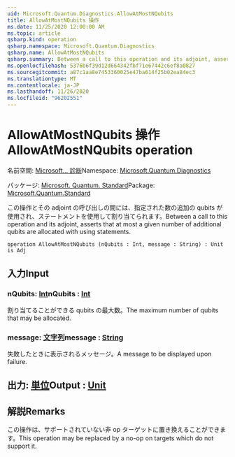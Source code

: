 ```yaml
---
uid: Microsoft.Quantum.Diagnostics.AllowAtMostNQubits
title: AllowAtMostNQubits 操作
ms.date: 11/25/2020 12:00:00 AM
ms.topic: article
qsharp.kind: operation
qsharp.namespace: Microsoft.Quantum.Diagnostics
qsharp.name: AllowAtMostNQubits
qsharp.summary: Between a call to this operation and its adjoint, asserts that at most a given number of additional qubits are allocated with using statements.
ms.openlocfilehash: 5376b6f39d12d664342fbf71e67442c6ef8a0827
ms.sourcegitcommit: a87c1aa8e7453360025e47ba614f25b02ea84ec3
ms.translationtype: MT
ms.contentlocale: ja-JP
ms.lasthandoff: 11/26/2020
ms.locfileid: "96202551"
---
```

# <a name="allowatmostnqubits-operation"></a><span data-ttu-id="2fec2-102">AllowAtMostNQubits 操作</span><span class="sxs-lookup"><span data-stu-id="2fec2-102">AllowAtMostNQubits operation</span></span>

<span data-ttu-id="2fec2-103">名前空間: [Microsoft... 診断](xref:Microsoft.Quantum.Diagnostics)</span><span class="sxs-lookup"><span data-stu-id="2fec2-103">Namespace: [Microsoft.Quantum.Diagnostics](xref:Microsoft.Quantum.Diagnostics)</span></span>

<span data-ttu-id="2fec2-104">パッケージ: [Microsoft. Quantum. Standard](https://nuget.org/packages/Microsoft.Quantum.Standard)</span><span class="sxs-lookup"><span data-stu-id="2fec2-104">Package: [Microsoft.Quantum.Standard](https://nuget.org/packages/Microsoft.Quantum.Standard)</span></span>


<span data-ttu-id="2fec2-105">この操作とその adjoint の呼び出しの間には、指定された数の追加の qubits が使用され、ステートメントを使用して割り当てられます。</span><span class="sxs-lookup"><span data-stu-id="2fec2-105">Between a call to this operation and its adjoint, asserts that at most a given number of additional qubits are allocated with using statements.</span></span>

```qsharp
operation AllowAtMostNQubits (nQubits : Int, message : String) : Unit is Adj
```


## <a name="input"></a><span data-ttu-id="2fec2-106">入力</span><span class="sxs-lookup"><span data-stu-id="2fec2-106">Input</span></span>

### <a name="nqubits--int"></a><span data-ttu-id="2fec2-107">nQubits: [Int](xref:microsoft.quantum.lang-ref.int)</span><span class="sxs-lookup"><span data-stu-id="2fec2-107">nQubits : [Int](xref:microsoft.quantum.lang-ref.int)</span></span>

<span data-ttu-id="2fec2-108">割り当てることができる qubits の最大数。</span><span class="sxs-lookup"><span data-stu-id="2fec2-108">The maximum number of qubits that may be allocated.</span></span>


### <a name="message--string"></a><span data-ttu-id="2fec2-109">message: [文字列](xref:microsoft.quantum.lang-ref.string)</span><span class="sxs-lookup"><span data-stu-id="2fec2-109">message : [String](xref:microsoft.quantum.lang-ref.string)</span></span>

<span data-ttu-id="2fec2-110">失敗したときに表示されるメッセージ。</span><span class="sxs-lookup"><span data-stu-id="2fec2-110">A message to be displayed upon failure.</span></span>



## <a name="output--unit"></a><span data-ttu-id="2fec2-111">出力: [単位](xref:microsoft.quantum.lang-ref.unit)</span><span class="sxs-lookup"><span data-stu-id="2fec2-111">Output : [Unit](xref:microsoft.quantum.lang-ref.unit)</span></span>



## <a name="remarks"></a><span data-ttu-id="2fec2-112">解説</span><span class="sxs-lookup"><span data-stu-id="2fec2-112">Remarks</span></span>

<span data-ttu-id="2fec2-113">この操作は、サポートされていない非 op ターゲットに置き換えることができます。</span><span class="sxs-lookup"><span data-stu-id="2fec2-113">This operation may be replaced by a no-op on targets which do not support it.</span></span>